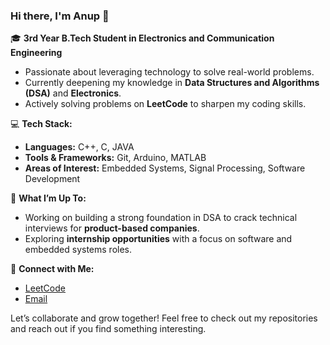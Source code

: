 ### Hi there, I'm Anup 👋

🎓 **3rd Year B.Tech Student in Electronics and Communication Engineering**  
- Passionate about leveraging technology to solve real-world problems.
- Currently deepening my knowledge in **Data Structures and Algorithms (DSA)** and **Electronics**.
- Actively solving problems on **LeetCode** to sharpen my coding skills.

💻 **Tech Stack:**
- **Languages:** C++, C, JAVA
- **Tools & Frameworks:** Git, Arduino, MATLAB
- **Areas of Interest:** Embedded Systems, Signal Processing, Software Development

🚀 **What I’m Up To:**
- Working on building a strong foundation in DSA to crack technical interviews for **product-based companies**.
- Exploring **internship opportunities** with a focus on software and embedded systems roles.


🔗 **Connect with Me:**
- [LeetCode](https://leetcode.com/u/anupsingh04/)
- [Email](mailto:anupsingh727716@gmail.com)

Let’s collaborate and grow together! Feel free to check out my repositories and reach out if you find something interesting.
